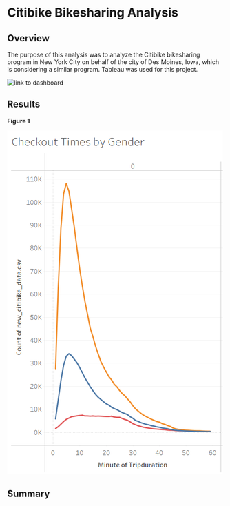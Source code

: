 # Citibike Bikesharing Analysis

## Overview

The purpose of this analysis was to analyze the Citibike bikesharing program in New York City on behalf of the city of Des Moines, Iowa, which is considering a similar program. Tableau was used for this project.

![link to dashboard](https://public.tableau.com/app/profile/thomas.shane/viz/Module_14_Challenge_Bikesharing_Workbook/Story1)


## Results

**Figure 1**

![CheckoutTimesbyGender](CheckoutTimesbyGender.png)


## Summary
